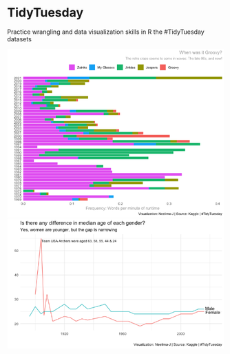 # TidyTuesday
Practice wrangling and data visualization skills in R the #TidyTuesday datasets

![Tidy Tuesday ScoobyDoo Dataset: 60s themed words](https://github.com/neelima-j/TidyTuesday/blob/main/images/scoobydoo.png)
![Olympics: Gender and Age over Time ](https://github.com/neelima-j/TidyTuesday/blob/main/images/age_time_gender.png)
